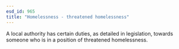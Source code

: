 ```yaml
---
esd_id: 965
title: "Homelessness - threatened homelessness"
---
```


A local authority has certain duties, as detailed in legislation, towards someone who is in a position of threatened homelessness.

